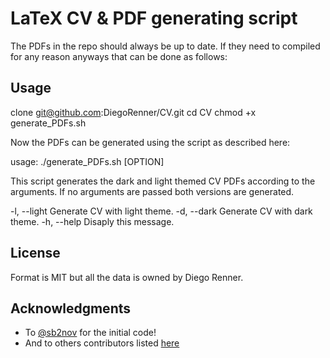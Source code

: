 # LaTeX CV & PDF generating script

The PDFs in the repo should always be up to date. If they need to compiled for any reason anyways that can be done as follows:

## Usage

clone git@github.com:DiegoRenner/CV.git cd CV chmod +x generate_PDFs.sh

Now the PDFs can be generated using the script as described here:

usage: ./generate_PDFs.sh [OPTION]

This script generates the dark and light themed CV PDFs according to the arguments. If no arguments are passed both versions are generated.

\-l, --light Generate CV with light theme. -d, --dark Generate CV with dark theme. -h, --help Disaply this message.

## License

Format is MIT but all the data is owned by Diego Renner.

## Acknowledgments

* To [@sb2nov](https://github.com/sb2nov/) for the initial code!
* And to others contributors listed [here](https://github.com/sb2nov/resume/graphs/contributors)